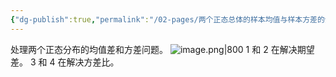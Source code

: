 ```yaml
---
{"dg-publish":true,"permalink":"/02-pages/两个正态总体的样本均值与样本方差的分布/","tags":["personal/blog","概率论","概念"]}
---
```


处理两个正态分布的均值差和方差问题。
![image.png|800](https://yelanyanyu-img-bed.oss-cn-hangzhou.aliyuncs.com/img/blog/2024/06/20240621155255.png)
1 和 2 在解决期望差。
3 和 4 在解决方差比。